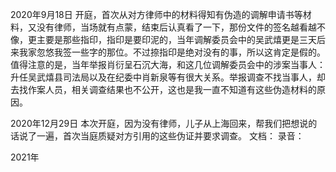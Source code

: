 2020年9月18日  开庭，首次从对方律师中的材料得知有伪造的调解申请书等材料，又没有律师，当场就有点蒙，结束后认真看了一下，那份文件的签名越看越不像，更主要是那些指印，指印是要印泥的，当年调解委员会中的吴武熺更是三天后来我家忽悠我签一些字的那位。不过捺指印是绝对没有的事，所以这肯定是假的。
值得注意的是，当年举报肖衍呈石沉大海，和这几位调解委员会中的涉案当事人：升任吴武熺县司法局以及在纪委中肖新泉等有很大关系。举报调查不找当事人，却去找作案人员，相关调查结果也不公开，这也是我一直不知道有这些伪造材料的原因。

2020年12月29日
本次开庭，因为没有律师，儿子从上海回来，帮我们把想说的话说了一遍，首次当庭质疑对方引用的这些伪证并要求调查。
文档：
录音：

2021年 
